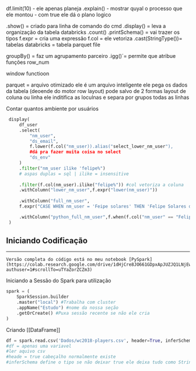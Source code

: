 
df.limit(10) - ele apenas planeja
.explain() - mostrar quyal o processo que ele montou - com true ele dá o plano logico

.show() = criado para linha de comando do cmd
.display() = leva a organização da tabela databricks
.count()
.printSchema() = vai trazer os tipos
f.expr = cria uma expressão
f.col = ele vetoriza
.cast(StringType())=
tabelas databricks = tabela parquet file

groupBy() = faz um agrupamento
parceiro .igg()´= permite que atribue funções
row_num 

window functioon

parquet = arquivo otimizado  ele é um arquivo inteligente ele pega os dados da tabela (deoende do motor row layout) pode salvo de 2 formas layout de coluna ou linha
ele inditifica as loculnas e separa por grupos todas as linhas 

 Contar quantos ambiente por usuários  

``` python
 display(
	 df_user
	 .select(
		 "nm_user",
		 "ds_email",
		 f.lower(f.col("nm_user)).alias("select_lower_nm_user"),
		 #dá pra fazer muita coisa no select
		 "ds_env"
	 )
	 .filter("nm_user ilike 'felipe%") 
	 # aspas duplas = sql | ilike = insensitive
	 
	 .filter(f.col(nm_user).ilike("felipe%")) #col vetoriza a coluna
	 .withColumn("lower_nm_user",f.expr("lower(nm_user)")) 
	 
	 .withColumn("full_nm_user",
	 f.expr("CASE WHEN nm_user = 'Feipe solares' THEN 'Felipe Solares da Silva' ELSE nm_user END") 

	 .withColumn("python_full_nm_user",f.when(f.col("nm_user" == "Felipe Solares", "Felipe Solares da Silva")).otherwise(f.col("nm_user")))
 )
 ```

 
## Iniciando Codificação
-------------------------------
	Versão completa do código está no meu notebook [PySpark](https://colab.research.google.com/drive/1dHjCre8JO661GDpxApJUZJQ1LNjEw6w1?authuser=1#scrollTo=uTYaZorZCZm3)

Iniciando a Sessão do Spark para utilização

```python
spark = (
    SparkSession.builder
    .master("local") #Trabalha com cluster
    .appName("Estudo") #nome da nossa seção
    .getOrCreate() #Puxa sessão recente se não ele cria
)
```

Criando [[DataFrame]]
```python
df = spark.read.csv('Dados/wc2018-players.csv', header=True, inferSchema=True) 
#df = apenas uma variavel
#ler aquivo csv
#heade = true cabeçalho normalmente existe
#inferSchema define o tipo se não deixar true ele deixa tudo como String
```